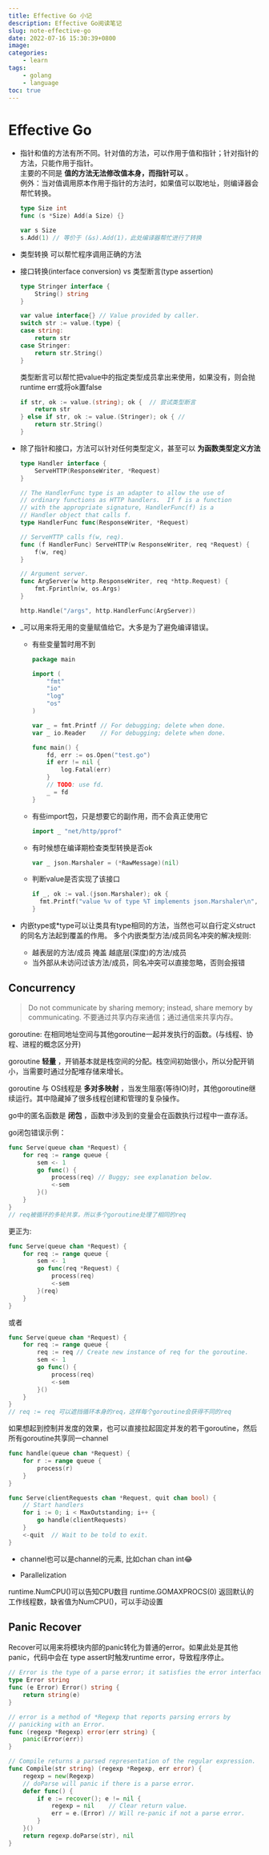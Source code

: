 ```yaml
---
title: Effective Go 小记
description: Effective Go阅读笔记
slug: note-effective-go
date: 2022-07-16 15:30:39+0800
image:
categories:
    - learn
tags:
    - golang
    - language
toc: true
---
```


# Effective Go

* 指针和值的方法有所不同。针对值的方法，可以作用于值和指针；针对指针的方法，只能作用于指针。  
  主要的不同是 __值的方法无法修改值本身，而指针可以__ 。  
  例外：当对值调用原本作用于指针的方法时，如果值可以取地址，则编译器会帮忙转换。  

  ```go
  type Size int
  func (s *Size) Add(a Size) {}

  var s Size
  s.Add(1) // 等价于 (&s).Add(1)，此处编译器帮忙进行了转换
  ```

<!--more-->

* 类型转换 可以帮忙程序调用正确的方法

* 接口转换(interface conversion) vs 类型断言(type assertion)
  ```go
  type Stringer interface {
      String() string
  }

  var value interface{} // Value provided by caller.
  switch str := value.(type) {
  case string:
      return str
  case Stringer:
      return str.String()
  }
  ```

  类型断言可以帮忙把value中的指定类型成员拿出来使用，如果没有，则会抛runtime err或将ok置false
  ```go
  if str, ok := value.(string); ok {  // 尝试类型断言
      return str
  } else if str, ok := value.(Stringer); ok { //
      return str.String()
  }
  ``` 

* 除了指针和接口，方法可以针对任何类型定义，甚至可以 __为函数类型定义方法__
  ```go
  type Handler interface {
      ServeHTTP(ResponseWriter, *Request)
  }

  // The HandlerFunc type is an adapter to allow the use of
  // ordinary functions as HTTP handlers.  If f is a function
  // with the appropriate signature, HandlerFunc(f) is a
  // Handler object that calls f.
  type HandlerFunc func(ResponseWriter, *Request)

  // ServeHTTP calls f(w, req).
  func (f HandlerFunc) ServeHTTP(w ResponseWriter, req *Request) {
      f(w, req)
  }

  // Argument server.
  func ArgServer(w http.ResponseWriter, req *http.Request) {
      fmt.Fprintln(w, os.Args)
  }

  http.Handle("/args", http.HandlerFunc(ArgServer))

  ```

* _可以用来将无用的变量赋值给它。大多是为了避免编译错误。
  * 有些变量暂时用不到
    ```go
    package main

    import (
        "fmt"
        "io"
        "log"
        "os"
    )

    var _ = fmt.Printf // For debugging; delete when done.
    var _ io.Reader    // For debugging; delete when done.

    func main() {
        fd, err := os.Open("test.go")
        if err != nil {
            log.Fatal(err)
        }
        // TODO: use fd.
        _ = fd
    }
    ```
  * 有些import包，只是想要它的副作用，而不会真正使用它
    ```go
    import _ "net/http/pprof"
    ```
  * 有时候想在编译期检查类型转换是否ok
    ```go
    var _ json.Marshaler = (*RawMessage)(nil)
    ```
  * 判断value是否实现了该接口
    ```go
    if _, ok := val.(json.Marshaler); ok {
      fmt.Printf("value %v of type %T implements json.Marshaler\n", val, val)
    }
    ```

* 内嵌type或*type可以让类具有type相同的方法，当然也可以自行定义struct的同名方法起到覆盖的作用。
  多个内嵌类型方法/成员同名冲突的解决规则:
  * 越表层的方法/成员 掩盖 越底层(深度)的方法/成员
  * 当外部从未访问过该方法/成员，同名冲突可以直接忽略，否则会报错

## Concurrency

> Do not communicate by sharing memory; instead, share memory by communicating.
> 不要通过共享内存来通信；通过通信来共享内存。

goroutine: 在相同地址空间与其他goroutine一起并发执行的函数。(与线程、协程、进程的概念区分开)

goroutine __轻量__ ，开销基本就是栈空间的分配。栈空间初始很小，所以分配开销小，当需要时通过分配堆存储来增长。

goroutine 与 OS线程是 __多对多映射__ ，当发生阻塞(等待IO)时，其他goroutine继续运行。其中隐藏掉了很多线程创建和管理的复杂操作。

go中的匿名函数是 __闭包__ ，函数中涉及到的变量会在函数执行过程中一直存活。

go闭包错误示例：
```go
func Serve(queue chan *Request) {
    for req := range queue {
        sem <- 1
        go func() {
            process(req) // Buggy; see explanation below.
            <-sem
        }()
    }
}
// req被循环的多轮共享，所以多个goroutine处理了相同的req
```
更正为:
```go
func Serve(queue chan *Request) {
    for req := range queue {
        sem <- 1
        go func(req *Request) {
            process(req)
            <-sem
        }(req)
    }
}
```
或者
```go
func Serve(queue chan *Request) {
    for req := range queue {
        req := req // Create new instance of req for the goroutine.
        sem <- 1
        go func() {
            process(req)
            <-sem
        }()
    }
}
// req := req 可以遮挡循环本身的req，这样每个goroutine会获得不同的req
```

如果想起到控制并发度的效果，也可以直接拉起固定并发的若干goroutine，然后所有goroutine共享同一channel
```go
func handle(queue chan *Request) {
    for r := range queue {
        process(r)
    }
}

func Serve(clientRequests chan *Request, quit chan bool) {
    // Start handlers
    for i := 0; i < MaxOutstanding; i++ {
        go handle(clientRequests)
    }
    <-quit  // Wait to be told to exit.
}
```

* channel也可以是channel的元素, 比如chan chan int😂

* Parallelization

runtime.NumCPU()可以告知CPU数目
runtime.GOMAXPROCS(0) 返回默认的工作线程数，缺省值为NumCPU()，可以手动设置

## Panic Recover

Recover可以用来将模块内部的panic转化为普通的error。如果此处是其他panic，代码中会在
type assert时触发runtime error，导致程序停止。
```go
// Error is the type of a parse error; it satisfies the error interface.
type Error string
func (e Error) Error() string {
    return string(e)
}

// error is a method of *Regexp that reports parsing errors by
// panicking with an Error.
func (regexp *Regexp) error(err string) {
    panic(Error(err))
}

// Compile returns a parsed representation of the regular expression.
func Compile(str string) (regexp *Regexp, err error) {
    regexp = new(Regexp)
    // doParse will panic if there is a parse error.
    defer func() {
        if e := recover(); e != nil {
            regexp = nil    // Clear return value.
            err = e.(Error) // Will re-panic if not a parse error.
        }
    }()
    return regexp.doParse(str), nil
}
```






